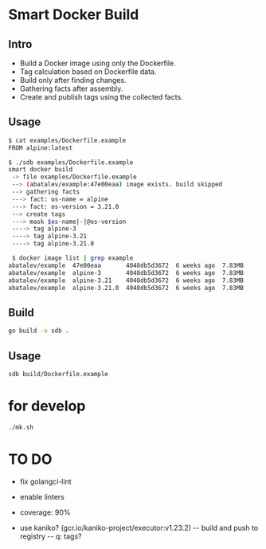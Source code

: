# Smart Docker Build

## Intro

- Build a Docker image using only the Dockerfile. 
- Tag calculation based on Dockerfile data.
- Build only after finding changes. 
- Gathering facts after assembly.
- Create and publish tags using the collected facts. 

## Usage

```sh
$ cat examples/Dockerfile.example 
FROM alpine:latest

$ ./sdb examples/Dockerfile.example
smart docker build
 -> file examples/Dockerfile.example
 --> (abatalev/example:47e00eaa) image exists. build skipped
 --> gathering facts
 ---> fact: os-name = alpine
 ---> fact: os-version = 3.21.0
 --> create tags
 ---> mask $os-name|-|@os-version
 ----> tag alpine-3
 ----> tag alpine-3.21
 ----> tag alpine-3.21.0

 $ docker image list | grep example
abatalev/example  47e00eaa       4048db5d3672  6 weeks ago  7.83MB
abatalev/example  alpine-3       4048db5d3672  6 weeks ago  7.83MB
abatalev/example  alpine-3.21    4048db5d3672  6 weeks ago  7.83MB
abatalev/example  alpine-3.21.0  4048db5d3672  6 weeks ago  7.83MB
``` 

## Build

```sh
go build -o sdb .
```

## Usage

```sh
sdb build/Dockerfile.example
```

# for develop

```sh
./mk.sh
```

# TO DO 

- fix golangci-lint
- enable linters 
- coverage: 90%

- use kaniko? (gcr.io/kaniko-project/executor:v1.23.2)
    -- build and push to registry
    -- q: tags?
